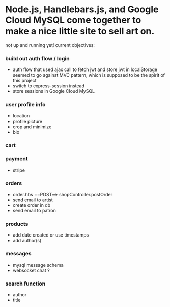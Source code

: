 # Node.js, Handlebars.js, and Google Cloud MySQL come together to make a nice little site to sell art on.

not up and running yet!
current objectives:

### build out auth flow / login

- auth flow that used ajax call to fetch jwt and store jwt in localStorage seemed to go against MVC pattern, which is supposed to be the spirit of this project
- switch to express-session instead
- store sessions in Google Cloud MySQL

### user profile info

- location
- profile picture
- crop and minimize
- bio

### cart

### payment

- stripe

### orders

- order.hbs ==POST==> shopController.postOrder
- send email to artist
- create order in db
- send email to patron

### products

- add date created or use timestamps
- add author(s)

### messages

- mysql message schema
- websocket chat ?

### search function

- author
- title
